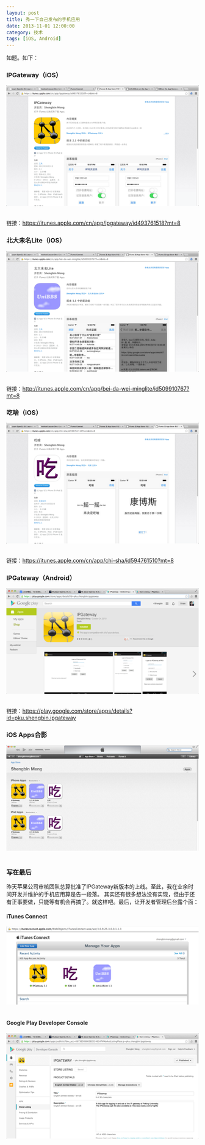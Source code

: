 ```yaml
---
layout: post
title: 秀一下自己发布的手机应用
date: 2013-11-01 12:00:00
category: 技术
tags: [iOS, Android]
---
```


如题。如下：

<!--more-->

### IPGateway（iOS）

<a href="/images/2013-11-01-ipgateway.png" title="点击看大图" target="_blank">
<img src="/images/2013-11-01-ipgateway.png"/></a>
<br>
<br>

链接：<https://itunes.apple.com/cn/app/ipgateway/id493761518?mt=8>

### 北大未名Lite（iOS）

<a href="/images/2013-11-01-unibbs.png" title="点击看大图" target="_blank">
<img src="/images/2013-11-01-unibbs.png"/></a>
<br>
<br>

链接：<http://itunes.apple.com/cn/app/bei-da-wei-minglite/id509910767?mt=8>

### 吃啥（iOS）

<a href="/images/2013-11-01-chisha.png" title="点击看大图" target="_blank">
<img src="/images/2013-11-01-chisha.png"/></a>
<br>
<br>

链接：<https://itunes.apple.com/cn/app/chi-sha/id594761510?mt=8>

### IPGateway（Android）

<a href="/images/2013-11-01-ipgateway-android.png" title="点击看大图" target="_blank">
<img src="/images/2013-11-01-ipgateway-android.png"/></a>
<br>
<br>

链接：<https://play.google.com/store/apps/details?id=pku.shengbin.ipgateway>


### iOS Apps合影

<a href="/images/2013-11-01-apps-itunes.png" title="点击看大图" target="_blank">
<img src="/images/2013-11-01-apps-itunes.png"/></a>
<br>
<br>

### 写在最后
昨天苹果公司审核团队总算批准了IPGateway新版本的上线。至此，我在业余时间开发并维护的手机应用算是告一段落。
其实还有很多想法没有实现，但由于还有正事要做，只能等有机会再搞了。就这样吧。最后，让开发者管理后台露个面：

#### iTunes Connect

<a href="/images/2013-11-01-itunesconnect.png" title="点击看大图" target="_blank">
<img src="/images/2013-11-01-itunesconnect.png"/></a>
<br>
<br>

#### Google Play Developer Console

<a href="/images/2013-11-01-ipgateway-console.png" title="点击看大图" target="_blank">
<img src="/images/2013-11-01-ipgateway-console.png"/></a>
<br>
<br>
